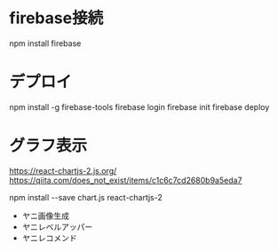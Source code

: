 # firebase接続
npm install firebase

# デプロイ
npm install -g firebase-tools
firebase login
firebase init
firebase deploy

# グラフ表示
https://react-chartjs-2.js.org/
https://qiita.com/does_not_exist/items/c1c6c7cd2680b9a5eda7

npm install --save chart.js react-chartjs-2

- ヤニ画像生成
- ヤニレベルアッパー
- ヤニレコメンド
